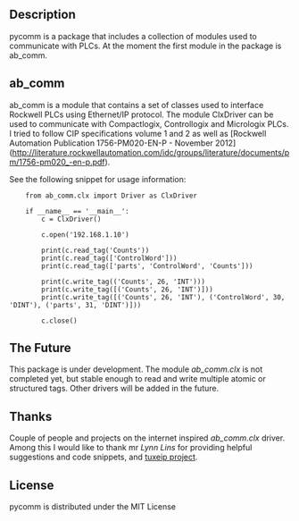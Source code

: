 Description
-----------
pycomm is a package that includes a collection of modules used to communicate with PLCs.
At the moment the first module in the package is ab_comm. 

ab_comm
-------
ab_comm is a module that contains a set of classes used to interface Rockwell PLCs using Ethernet/IP protocol.
The module ClxDriver can be used to communicate with Compactlogix, Controllogix and Micrologix PLCs. I tried to follow 
CIP specifications volume 1 and 2 as well as [Rockwell Automation Publication 1756-PM020-EN-P - November 2012] 
(http://literature.rockwellautomation.com/idc/groups/literature/documents/pm/1756-pm020_-en-p.pdf). 

See the following snippet for usage information:
 
        from ab_comm.clx import Driver as ClxDriver

        if __name__ == '__main__':
            c = ClxDriver()
            
            c.open('192.168.1.10')
            
            print(c.read_tag('Counts'))
            print(c.read_tag(['ControlWord']))
            print(c.read_tag(['parts', 'ControlWord', 'Counts']))
        
            print(c.write_tag(('Counts', 26, 'INT')))
            print(c.write_tag([('Counts', 26, 'INT')]))
            print(c.write_tag([('Counts', 26, 'INT'), ('ControlWord', 30, 'DINT'), ('parts', 31, 'DINT')]))
        
            c.close()


The Future
----------
This package is under development. The module _ab_comm.clx_ is not completed yet, but stable enough to read and write
multiple atomic or structured tags. Other drivers will be added in the future.


Thanks
------
Couple of people and projects on the internet inspired _ab_comm.clx_ driver. Among this I would like to thank mr 
_Lynn Lins_ for providing helpful suggestions and code snippets, and [tuxeip project](https://code.google.com/p/tuxeip/).
 
License
-------
pycomm is distributed under the MIT License
  